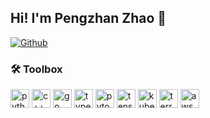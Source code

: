 ## Hi! I'm Pengzhan Zhao 👋

[![Github](https://img.shields.io/github/followers/borontion?label=Follow&style=social)](https://github.com/borontion)

### 🛠️ Toolbox

<div>
  <img align="center" height="30" alt="python" src="https://www.svgrepo.com/download/452091/python.svg">
  <img align="center" height="30" alt="c++" src="https://www.svgrepo.com/download/373528/cpp3.svg">
  <img align="center" height="30" alt="go" src="https://www.svgrepo.com/download/349380/go.svg">
  <img align="center" height="30" alt="typescript" src="https://www.svgrepo.com/download/374146/typescript-official.svg">
  <img align="center" height="30" alt="pytorch" src="https://avatars.githubusercontent.com/u/21003710?s=200&v=4">
  <img align="center" height="30" alt="tensorflow" src="https://avatars.githubusercontent.com/u/15658638?s=200&v=4">
  <img align="center" height="30" alt="kubernetes" src="https://www.svgrepo.com/download/376331/kubernetes.svg">
  <img align="center" height="30" alt="terraform" src="https://www.svgrepo.com/download/448253/terraform.svg">
  <img align="center" height="30" alt="aws" src="https://www.svgrepo.com/download/448266/aws.svg">
</div>
